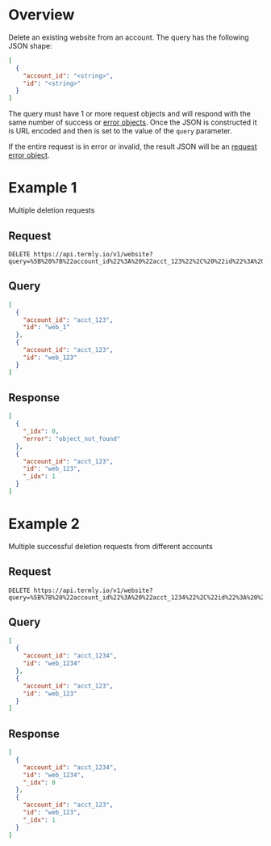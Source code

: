# Overview

Delete an existing website from an account. The query has the following JSON shape:


```JSON
[
  {
    "account_id": "<string>",
    "id": "<string>"
  }
]
```



The query must have 1 or more request objects and will respond with the same number of success or [error objects](../error_object.md#post-put-delete-error-object). Once the JSON is constructed it is URL encoded and then is set to the value of the `query` parameter.

If the entire request is in error or invalid, the result JSON will be an [request error object](../request_errors.md).


# Example 1

Multiple deletion requests

## Request

```
DELETE https://api.termly.io/v1/website?query=%5B%20%7B%22account_id%22%3A%20%22acct_123%22%2C%20%22id%22%3A%20%22web_1%22%7D%2C%20%7B%22account_id%22%3A%20%22acct_123%22%2C%20%22id%22%3A%20%22web_123%22%7D%5D
```

## Query

```JSON
[
  {
    "account_id": "acct_123",
    "id": "web_1"
  },
  {
    "account_id": "acct_123",
    "id": "web_123"
  }
]
```


## Response

```JSON
[
  {
    "_idx": 0,
    "error": "object_not_found"
  },
  {
    "account_id": "acct_123",
    "id": "web_123",
    "_idx": 1
  }
]
```

# Example 2

Multiple successful deletion requests from different accounts

## Request

```
DELETE https://api.termly.io/v1/website?query=%5B%7B%20%22account_id%22%3A%20%22acct_1234%22%2C%22id%22%3A%20%22web_1234%22%7D%2C%7B%20%22account_id%22%3A%20%22acct_123%22%2C%20%22id%22%3A%20%22web_123%22%7D%5D
```

## Query

```JSON
[
  {
    "account_id": "acct_1234",
    "id": "web_1234"
  },
  {
    "account_id": "acct_123",
    "id": "web_123"
  }
]
```


## Response

```JSON
[
  {
    "account_id": "acct_1234",
    "id": "web_1234",
    "_idx": 0
  },
  {
    "account_id": "acct_123",
    "id": "web_123",
    "_idx": 1
  }
]
```
